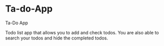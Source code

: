 # Ta-do-App
Ta-Do App


Todo list app that allows you to add and check todos. You are also able to search your todos and hide the completed todos.
